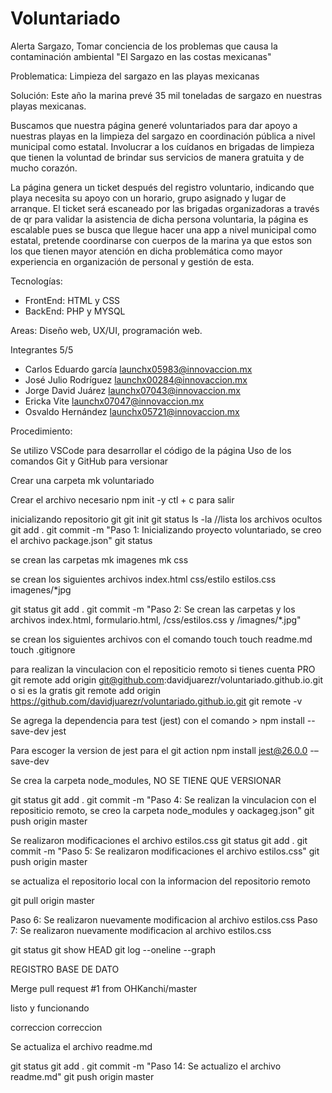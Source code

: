 # Voluntariado

Alerta Sargazo, Tomar conciencia de los problemas que causa la contaminación ambiental "El Sargazo en las costas mexicanas"

Problematica: Limpieza del sargazo en las playas mexicanas

Solución: Este año la marina prevé 35 mil toneladas de sargazo en nuestras playas mexicanas.

Buscamos que nuestra página generé voluntariados para dar apoyo a nuestras playas en la limpieza del sargazo en coordinación pública a nivel municipal como estatal.
Involucrar a los cuídanos en brigadas de limpieza que tienen la voluntad de brindar sus servicios de manera gratuita y de mucho corazón.

La página genera un ticket después del registro voluntario, indicando que playa necesita su apoyo con un horario, grupo asignado y lugar de arranque. El ticket será escaneado por las
brigadas organizadoras a través de qr para validar la asistencia de dicha persona voluntaria, la página es escalable pues se busca que llegue hacer una app a nivel municipal como estatal, pretende coordinarse con cuerpos de la marina ya que estos son los que tienen mayor atención en dicha problemática como mayor experiencia en organización de personal y gestión de esta.

Tecnologías:

* FrontEnd: HTML y CSS
* BackEnd: PHP y MYSQL

Areas:
Diseño web, UX/UI, programación web.

Integrantes 5/5

* Carlos Eduardo garcía launchx05983@innovaccion.mx
* José Julio Rodríguez launchx00284@innovaccion.mx
* Jorge David Juárez launchx07043@innovaccion.mx
* Ericka Vite launchx07047@innovaccion.mx
* Osvaldo Hernández launchx05721@innovaccion.mx

Procedimiento:

Se utilizo VSCode para desarrollar el código de la página
Uso de los comandos Git y GitHub para versionar

Crear una carpeta
mk voluntariado

Crear el archivo necesario
npm init -y
ctl + c para salir

inicializando repositorio git
git init
git status
ls -la	//lista los archivos ocultos
git add .
git commit -m "Paso 1: Inicializando proyecto voluntariado, se creo el archivo package.json"
git status

se crean las carpetas
mk imagenes
mk css

se crean los siguientes archivos
index.html
css/estilo
estilos.css
imagenes/*jpg

git status
git add .
git commit -m "Paso 2: Se crean las carpetas y los archivos index.html, formulario.html, /css/estilos.css y /imagnes/*.jpg"

se crean los siguientes archivos con el comando touch
touch readme.md
touch .gitignore

para realizan la vinculacion con el repositicio remoto
si tienes cuenta PRO
git remote add origin git@github.com:davidjuarezr/voluntariado.github.io.git
o si es la gratis
git remote add origin https://github.com/davidjuarezr/voluntariado.github.io.git
git remote -v

Se agrega la dependencia para test (jest) con el comando >
    npm install --save-dev jest

Para escoger la version de jest para el git action
	npm install jest@26.0.0 -–save-dev

Se crea la carpeta node_modules, NO SE TIENE QUE VERSIONAR

git status
git add .
git commit -m "Paso 4: Se realizan la vinculacion con el repositicio remoto, se creo la carpeta node_modules y oackageg.json"
git push origin master

Se realizaron modificaciones el archivo estilos.css
git status
git add .
git commit -m "Paso 5: Se realizaron modificaciones el archivo estilos.css"
git push origin master

se actualiza el repositorio local con la informacion del repositorio remoto

git pull origin master

Paso 6: Se realizaron nuevamente modificacion al archivo estilos.css
Paso 7: Se realizaron nuevamente modificacion al archivo estilos.css

git status
git show HEAD
git log --oneline --graph


REGISTRO BASE DE DATO

Merge pull request #1 from OHKanchi/master

listo y funcionando

correccion
correccion

Se actualiza el archivo readme.md

git status
git add .
git commit -m "Paso 14: Se actualizo el archivo readme.md"
git push origin master

